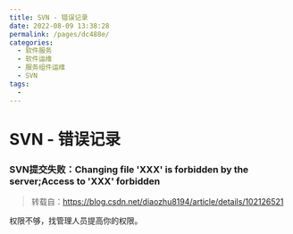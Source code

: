 ```yaml
---
title: SVN - 错误记录
date: 2022-08-09 13:38:28
permalink: /pages/dc488e/
categories:
  - 软件服务
  - 软件运维
  - 服务组件运维
  - SVN
tags:
  - 
---
```


# SVN - 错误记录

### SVN提交失败：Changing file 'XXX' is forbidden by the server;Access to 'XXX' forbidden

> 转载自：https://blog.csdn.net/diaozhu8194/article/details/102126521

权限不够，找管理人员提高你的权限。

